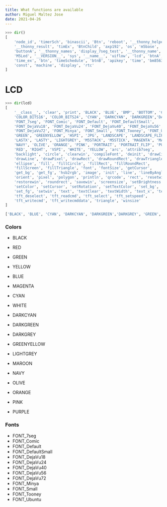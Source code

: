```yaml
---
title: What functions are available
author: Miguel Maltez Jose
date: 2021-04-26
---
```


```python
>>> dir()
[
	'node_id', 'timerSch', 'binascii', 'Btn', 'reboot', '__thonny_helper',
	'__thonny_result', 'timEx', 'BtnChild', 'axp192', 'os', 'm5base', 'axp',
	'buttonA', '__thonny_names', 'display_7seg_test', '__thonny_name', 'mode',
	'M5Led', '__VERSION__', 'sys', '__name__', 'uiflow', 'lcd', 'btnA',
	'time_ex', 'btn', 'timeSchedule', 'btnB', 'apikey', 'time', 'bm8563',
	'const', 'machine', 'display', 'rtc'
]
```

# LCD

```python
>>> dir(lcd)
[
	'__class__', 'clear', 'print', 'BLACK', 'BLUE', 'BMP', 'BOTTOM', 'CENTER',
	'COLOR_BITS16', 'COLOR_BITS24', 'CYAN', 'DARKCYAN', 'DARKGREEN','DARKGREY',
	'FONT_7seg', 'FONT_Comic', 'FONT_Default', 'FONT_DefaultSmall',
	'FONT_DejaVu18', 'FONT_DejaVu24', 'FONT_DejaVu40', 'FONT_DejaVu56',
	'FONT_DejaVu72', 'FONT_Minya', 'FONT_Small', 'FONT_Tooney', 'FONT_Ubuntu',
	'GREEN', 'GREENYELLOW', 'HSPI', 'JPG', 'LANDSCAPE', 'LANDSCAPE_FLIP',
	'LASTX', 'LASTY', 'LIGHTGREY', 'M5STACK', 'M5STICK', 'MAGENTA', 'MAROON',
	'NAVY', 'OLIVE', 'ORANGE', 'PINK', 'PORTRAIT', 'PORTRAIT_FLIP', 'PURPLE',
	'RED', 'RIGHT', 'VSPI', 'WHITE', 'YELLOW', 'arc', 'attrib7seg',
	'backlight', 'circle', 'clearwin', 'compileFont', 'deinit', 'drawCircle',
	'drawLine', 'drawPixel', 'drawRect', 'drawRoundRect', 'drawTriangle',
	'ellipse', 'fill', 'fillCircle', 'fillRect', 'fillRoundRect',
	'fillScreen', 'fillTriangle', 'font', 'fontSize', 'getCursor',
	'get_bg', 'get_fg', 'hsb2rgb', 'image', 'init', 'line', 'lineByAngle',
	'orient', 'pixel', 'polygon', 'println', 'qrcode', 'rect', 'resetwin',
	'restorewin', 'roundrect', 'savewin', 'screensize', 'setBrightness',
	'setColor', 'setCursor', 'setRotation', 'setTextColor', 'set_bg',
	'set_fg', 'setwin', 'text', 'textClear', 'textWidth', 'text_x', 'text_y',
	'tft_deselect', 'tft_readcmd', 'tft_select', 'tft_setspeed',
	'tft_writecmd', 'tft_writecmddata', 'triangle', 'winsize'
]
```

```python
['BLACK', 'BLUE', 'CYAN', 'DARKCYAN', 'DARKGREEN','DARKGREY', 'GREEN', 'GREENYELLOW', 'LIGHTGREY', 'MAGENTA', 'MAROON', 'NAVY', 'OLIVE', 'ORANGE', 'PINK', 'PURPLE', 'RED', 'WHITE', 'YELLOW']
```

### Colors

* BLACK
* RED
* GREEN
* YELLOW
* BLUE
* MAGENTA
* CYAN
* WHITE

* DARKCYAN
* DARKGREEN
* DARKGREY
* GREENYELLOW
* LIGHTGREY
* MAROON
* NAVY
* OLIVE
* ORANGE
* PINK
* PURPLE


### Fonts

* FONT_7seg
* FONT_Comic
* FONT_Default
* FONT_DefaultSmall
* FONT_DejaVu18
* FONT_DejaVu24
* FONT_DejaVu40
* FONT_DejaVu56
* FONT_DejaVu72
* FONT_Minya
* FONT_Small
* FONT_Tooney
* FONT_Ubuntu
